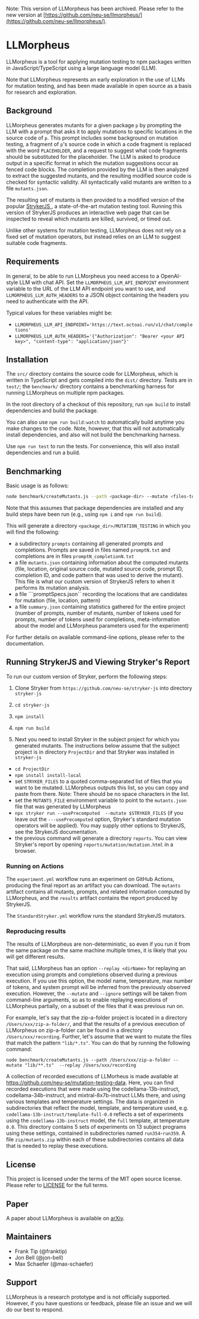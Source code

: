 Note: This version of LLMorpheus has been archived.  Please refer to the new version at [https://github.com/neu-se/llmorpheus/](https://github.com/neu-se/llmorpheus/).

# LLMorpheus

LLMorpheus is a tool for applying mutation testing to npm packages
written in JavaScript/TypeScript using a large language model (LLM).

Note that LLMorpheus represents an early exploration in the use of LLMs for
mutation testing, and has been made available in open source as a basis for
research and exploration.  

## Background

LLMorpheus generates mutants for a given package `p` by prompting the LLM with a
prompt that asks it to apply mutations to specific locations in the source code
of `p`. This prompt includes some background on mutation testing, a fragment
of `p`'s source code in which a code fragment is replaced with the word
`PLACEHOLDER`, and a request to suggest what code fragments should be 
substituted for the placeholder. The LLM is asked to produce output in a 
specific format in which the mutation suggestions occur as fenced code blocks.
The completion provided by the LLM is then analyzed to extract the suggested
mutants, and the resulting modified source code is checked for syntactic
validity. All syntactically valid mutants are written to a file `mutants.json`.

The resulting set of mutants is then provided to a modified version of the
popular [StrykerJS ](https://github.com/franktip/stryker-js), a state-of-the-art mutation testing tool. Running this version of StrykerJS produces an interactive web page that can be inspected to reveal which mutants are killed, survived, or timed out. 

Unlike other systems for mutation testing, LLMorpheus does not rely on a fixed
set of mutation operators, but instead relies on an LLM to suggest suitable code fragments.

## Requirements

In general, to be able to run LLMorpheus you need access to a OpenAI-style LLM
with chat API. Set the `LLMORPHEUS_LLM_API_ENDPOINT` environment variable to
the URL of the LLM API endpoint you want to use, and
`LLMORPHEUS_LLM_AUTH_HEADERS` to a JSON object containing the headers you need to
authenticate with the API.

Typical values for these variables might be:

- `LLMORPHEUS_LLM_API_ENDPOINT='https://text.octoai.run/v1/chat/completions'`
- `LLMORPHEUS_LLM_AUTH_HEADERS='{"Authorization": "Bearer <your API key>", "content-type": "application/json"}'`

## Installation

The `src/` directory contains the source code for LLMorpheus, which is written in
TypeScript and gets compiled into the `dist/` directory. Tests are in `test/`;
the `benchmark/` directory contains a benchmarking harness for running LLMorpheus
on multiple npm packages.

In the root directory of a checkout of this repository, run `npm build` to
install dependencies and build the package.

You can also use `npm run build:watch` to automatically build anytime you make
changes to the code. Note, however, that this will not automatically install
dependencies, and also will not build the benchmarking harness.

Use `npm run test` to run the tests. For convenience, this will also install
dependencies and run a build.

## Benchmarking

Basic usage is as follows:

```sh
node benchmark/createMutants.js --path <package-dir> --mutate <files-to-mutate>   --model <model-name>  --template <prompt-template>
```
Note that this assumes that package dependencies are installed and any build
steps have been run (e.g., using `npm i` and `npm run build`). 

This will generate a directory `<package_dir>/MUTATION_TESTING` in which you will  find the following:
  - a subdirectory ```prompts``` containing all generated prompts and completions. Prompts are saved in files named ```promptN.txt``` and completions are in files ```promptN_completionN.txt```
  - a file ```mutants.json``` containing information about the computed mutants (file, location, original source code, mutated source code, prompt ID, completion ID, and code pattern that was used to derive the mutant). This file is what our custom version of StrykerJS refers to when it performs its mutation analysis.
  - a file ```promptSpecs.json`` recording the locations that are candidates for mutation (file, location, pattern)
  - a file ```summary.json``` containing statistics gathered for the entire project (number of prompts, number of mutants, number of tokens used for prompts, number of tokens used for completions, meta-information about the model and LLMorpheus parameters used for the experiment)

For further details on available command-line options, please refer to the documentation.

## Running StrykerJS and Viewing Stryker's Report

To run our custom version of Stryker, perform the following steps:

1. Clone Stryker from ```https://github.com/neu-se/stryker-js``` into directory ```stryker-js```

2. ```cd stryker-js```

3. ```npm install```

4. ```npm run build```

5. Next you need to install Stryker in the subject project for which you generated mutants. The instructions below assume that the subject project is in directory ```ProjectDir``` and that Stryker was installed in ```stryker-js```
  - ```cd ProjectDir```
  - ```npm install install-local```
  - set ```STRYKER_FILES``` to a quoted comma-separated list of files that you want to be mutated.  LLMorpheus outputs this list, so you can copy and paste from there. Note: There should be no space characters in the list.
  - set the ```MUTANTS_FILE``` environment variable to point to the ```mutants.json``` file that was generated by LLMorpheus
  - ```npx stryker run --usePrecomputed  --mutate $STRYKER_FILES```   (if you leave out the ```---usePrecomputed``` option, Stryker's standard mutation operators will be applied). You may supply other options to StrykerJS, see the StrykerJS documentation.
  - the previous command will generate a directory ```reports```. You can view Stryker's report by opening ```reports/mutation/mutation.html``` in a browser.

### Running on Actions

The `experiment.yml` workflow runs an experiment on GitHub Actions,
producing the final report as an artifact you can download. The `mutants` artifact contains all mutants, prompts, and related information computed by LLMorpheus, and the `results` artifact contains the report produced by StrykerJS. 

The `StandardStryker.yml` workflow runs the standard StrykerJS mutators.

### Reproducing results

The results of LLMorpheus are non-deterministic, so even if you run it from the same package on the same machine multiple times, it is likely that you will get different results.

That said, LLMorpheus has an option `--replay <dirName>` for replaying an execution using prompts and completions observed during a previous execution. If you use this option, the model name, temperature, max number of tokens, and system prompt will be inferred from the previously observed execution. However, the `--mutate` and `--ignore` settings will be taken from command-line arguments, so as to enable replaying executions of LLMorpheus partially, on a subset of the files that it was previous run on.

For example, let's say that the zip-a-folder project is located in a directory `/Users/xxx/zip-a-folder/`, and that the results of a previous execution of LLMorpheus on zip-a-folder can be found in a directory `/Users/xxx/recording`. Further, let's assume that we want to mutate the files that match the pattern `"lib/*.ts"`. You can do that by running the following command:
```
node benchmark/createMutants.js --path /Users/xxx/zip-a-folder --mutate "lib/**.ts"  --replay /Users/xxx/recording
```

A collection of recorded executions of LLMorheus is made available at <https://github.com/neu-se/mutation-testing-data>. Here, you can find recorded executions that were made using the codellama-13b-instruct, codellama-34b-instruct, and mixtral-8x7b-instruct LLMs there, and using various templates and temperature settings. The data is organized in subdirectories that reflect the model, template, and temperature used, e.g. `codellama-13b-instruct/template-full-0.0` reflects a set of experiments using the `codellama-13b-instruct` model, the `full`  template, at temperature `0.0`. This directory contains 5 sets of experiments on 13 subject programs using these settings, contained in subdirectories named `run354`-`run359`. A file `zip/mutants.zip` within each of these subdirectories contains all data that is needed to replay these executions.


## License

This project is licensed under the terms of the MIT open source license. Please refer to [LICENSE](./LICENSE) for the full terms.

## Paper

A paper about LLMorpheus is available on [arXiv](https://arxiv.org/abs/2404.09952).

## Maintainers

- Frank Tip (@franktip)
- Jon Bell (@jon-bell)
- Max Schaefer (@max-schaefer)

## Support

LLMorpheus is a research prototype and is not officially supported. However, if
you have questions or feedback, please file an issue and we will do our best to
respond.
